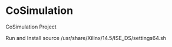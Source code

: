# CoSimulation
CoSimulation Project
                                                                           
Run and Install
source /usr/share/Xilinx/14.5/ISE_DS/settings64.sh
